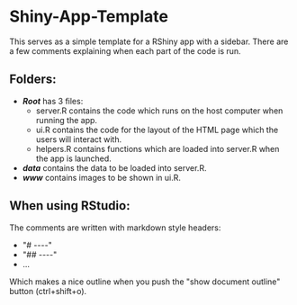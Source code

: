 # Shiny-App-Template
This serves as a simple template for a RShiny app with a sidebar. There are a few comments explaining when each part of the code is run.

## Folders:
- **_Root_** has 3 files:
  - server.R contains the code which runs on the host computer when running the app.
  - ui.R contains the code for the layout of the HTML page which the users will interact with.
  - helpers.R contains functions which are loaded into server.R when the app is launched.
- **_data_** contains the data to be loaded into server.R.
- **_www_** contains images to be shown in ui.R.

## When using RStudio:
The comments are written with markdown style headers:
- "# ----"
- "## ----"
- ...


Which makes a nice outline when you push the "show document outline" button (ctrl+shift+o).
